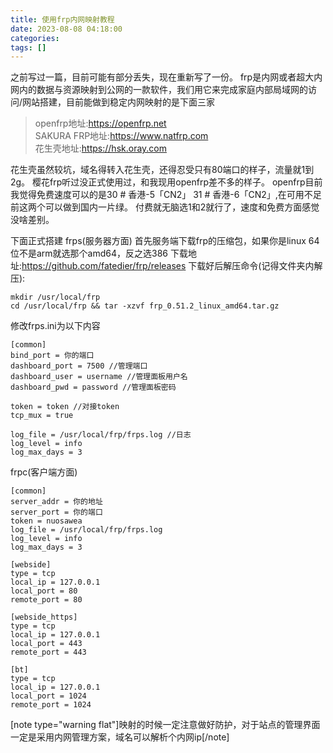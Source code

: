 ```yaml
---
title: 使用frp内网映射教程
date: 2023-08-08 04:18:00
categories: 
tags: []
---
```

之前写过一篇，目前可能有部分丢失，现在重新写了一份。
frp是内网或者超大内网内的数据与资源映射到公网的一款软件，我们用它来完成家庭内部局域网的访问/网站搭建，目前能做到稳定内网映射的是下面三家

>openfrp地址:https://openfrp.net  
>SAKURA FRP地址:https://www.natfrp.com  
>花生壳地址:https://hsk.oray.com  

花生壳虽然较坑，域名得转入花生壳，还得忍受只有80端口的样子，流量就1到2g。
樱花frp听过没正式使用过，和我现用openfrp差不多的样子。
openfrp目前我觉得免费速度可以的是30 # 香港-5「CN2」 31 # 香港-6「CN2」,在可用不足前这两个可以做到国内一片绿。
付费就无脑选1和2就行了，速度和免费方面感觉没啥差别。

下面正式搭建
frps(服务器方面)
首先服务端下载frp的压缩包，如果你是linux 64位不是arm就选那个amd64，反之选386
下载地址:https://github.com/fatedier/frp/releases
下载好后解压命令(记得文件夹内解压):
```shell
mkdir /usr/local/frp
cd /usr/local/frp && tar -xzvf frp_0.51.2_linux_amd64.tar.gz
```
修改frps.ini为以下内容
```shell
[common]
bind_port = 你的端口
dashboard_port = 7500 //管理端口
dashboard_user = username //管理面板用户名
dashboard_pwd = password //管理面板密码

token = token //对接token
tcp_mux = true

log_file = /usr/local/frp/frps.log //日志
log_level = info
log_max_days = 3
```
frpc(客户端方面)
```shell
[common]
server_addr = 你的地址
server_port = 你的端口
token = nuosawea
log_file = /usr/local/frp/frps.log
log_level = info
log_max_days = 3

[webside]
type = tcp
local_ip = 127.0.0.1
local_port = 80
remote_port = 80

[webside_https]
type = tcp
local_ip = 127.0.0.1
local_port = 443
remote_port = 443

[bt]
type = tcp
local_ip = 127.0.0.1
local_port = 1024
remote_port = 1024
```

[note type="warning flat"]映射的时候一定注意做好防护，对于站点的管理界面一定是采用内网管理方案，域名可以解析个内网ip[/note]